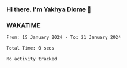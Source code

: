 ### Hi there. I'm Yakhya Diome 👋

### WAKATIME
<!--START_SECTION:waka-->

```txt
From: 15 January 2024 - To: 21 January 2024

Total Time: 0 secs

No activity tracked
```

<!--END_SECTION:waka-->
